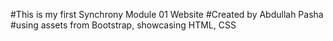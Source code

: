 #This is my first Synchrony Module 01 Website
#Created by Abdullah Pasha
#using assets from Bootstrap, showcasing HTML, CSS

